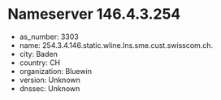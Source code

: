# Nameserver 146.4.3.254

* as_number: 3303
* name: 254.3.4.146.static.wline.lns.sme.cust.swisscom.ch.
* city: Baden
* country: CH
* organization: Bluewin
* version: Unknown
* dnssec: Unknown
